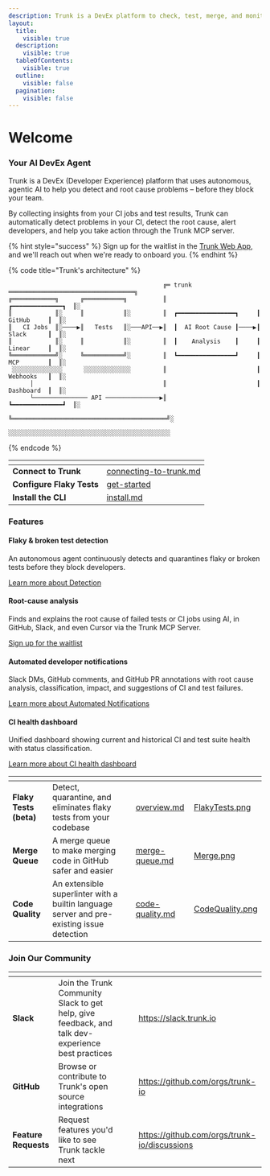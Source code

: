 ```yaml
---
description: Trunk is a DevEx platform to check, test, merge, and monitor your code.
layout:
  title:
    visible: true
  description:
    visible: true
  tableOfContents:
    visible: true
  outline:
    visible: false
  pagination:
    visible: false
---
```


# Welcome

### Your AI DevEx Agent

Trunk is a DevEx (Developer Experience) platform that uses autonomous, agentic AI to help you detect and root cause problems – before they block your team.

By collecting insights from your CI jobs and test results, Trunk can automatically detect problems in your CI, detect the root cause, alert developers, and help you take action through the Trunk MCP server.

{% hint style="success" %}
Sign up for the waitlist in the [Trunk Web App](https://app.trunk.io/login), and we'll reach out when we're ready to onboard you.
{% endhint %}

{% code title="Trunk's architecture" %}
```
                                           ╔═ trunk ═══════════════════════════════════╗ 
╔════════════╗      ╔═══════════╗          ║                         ┏━━━━━━━━━━━━━━┓  ║░
║            ║░     ║           ║░         ║  ┏━━━━━━━━━━━━━━━━┓     ┃   GitHub     ┃  ║░
║   CI Jobs  ║░────▶║   Tests   ║░───API──▶║  ┃  AI Root Cause ┃────▶┃   Slack      ┃  ║░
║            ║░     ║           ║░         ║  ┃    Analysis    ┃     ┃   Linear     ┃  ║░
╚════════════╝░     ╚═══════════╝░         ║  ┗━━━━━━━━━━━━━━━━┛     ┃   MCP        ┃  ║░
 ░░░░░░░░░░░░░░      ░░░░░░░░░░░░░         ║                         ┃   Webhooks   ┃  ║░
      │                                    ║                         ┃   Dashboard  ┃  ║░
      └─────────────── API ───────────────▶║                         ┗━━━━━━━━━━━━━━┛  ║░
                                           ╚═══════════════════════════════════════════╝░
                                            ░░░░░░░░░░░░░░░░░░░░░░░░░░░░░░░░░░░░░░░░░░░░░
```
{% endcode %}

<table data-view="cards"><thead><tr><th></th><th data-hidden data-card-target data-type="content-ref"></th></tr></thead><tbody><tr><td><strong>Connect to Trunk</strong></td><td><a href="setup-and-configuration/connecting-to-trunk.md">connecting-to-trunk.md</a></td></tr><tr><td><strong>Configure Flaky Tests</strong></td><td><a href="flaky-tests/get-started/">get-started</a></td></tr><tr><td><strong>Install the CLI</strong></td><td><a href="references/cli/install.md">install.md</a></td></tr></tbody></table>

### Features

#### Flaky & broken test detection

An autonomous agent continuously detects and quarantines flaky or broken tests before they block developers.

[Learn more about Detection](https://docs.trunk.io/flaky-tests/detection)

#### Root-cause analysis

Finds and explains the root cause of failed tests or CI jobs using AI, in GitHub, Slack, and even Cursor via the Trunk MCP Server.

[Sign up for the waitlist](https://app.trunk.io/login)

#### Automated developer notifications

Slack DMs, GitHub comments, and GitHub PR annotations with root cause analysis, classification, impact, and suggestions of CI and test failures.

[Learn more about Automated Notifications](flaky-tests/webhooks/)

#### CI health dashboard

Unified dashboard showing current and historical CI and test suite health with status classification.

[Learn more about CI health dashboard](flaky-tests/dashboard.md)

<table data-view="cards" data-full-width="false"><thead><tr><th></th><th></th><th data-hidden></th><th data-hidden data-card-target data-type="content-ref"></th><th data-hidden data-card-cover data-type="files"></th></tr></thead><tbody><tr><td><strong>Flaky Tests (beta)</strong></td><td>Detect, quarantine, and eliminates flaky tests from your codebase</td><td></td><td><a href="flaky-tests/overview.md">overview.md</a></td><td><a href=".gitbook/assets/FlakyTests.png">FlakyTests.png</a></td></tr><tr><td><strong>Merge Queue</strong></td><td>A merge queue to make merging code in GitHub safer and easier</td><td></td><td><a href="merge-queue/merge-queue.md">merge-queue.md</a></td><td><a href=".gitbook/assets/Merge.png">Merge.png</a></td></tr><tr><td><strong>Code Quality</strong></td><td>An extensible superlinter with a builtin language server and pre-existing issue detection</td><td></td><td><a href="code-quality/code-quality.md">code-quality.md</a></td><td><a href=".gitbook/assets/CodeQuality.png">CodeQuality.png</a></td></tr></tbody></table>

### Join Our Community

<table data-view="cards" data-full-width="false"><thead><tr><th></th><th></th><th></th><th data-hidden data-card-cover data-type="files"></th><th data-hidden data-card-target data-type="content-ref"></th></tr></thead><tbody><tr><td><strong>Slack</strong></td><td>Join the Trunk Community Slack to get help, give feedback, and talk dev-experience best practices</td><td></td><td></td><td><a href="https://slack.trunk.io">https://slack.trunk.io</a></td></tr><tr><td><strong>GitHub</strong></td><td>Browse or contribute to Trunk's open source integrations</td><td></td><td></td><td><a href="https://github.com/orgs/trunk-io">https://github.com/orgs/trunk-io</a></td></tr><tr><td><strong>Feature Requests</strong></td><td>Request features you'd like to see Trunk tackle next</td><td></td><td></td><td><a href="https://github.com/orgs/trunk-io/discussions">https://github.com/orgs/trunk-io/discussions</a></td></tr></tbody></table>
